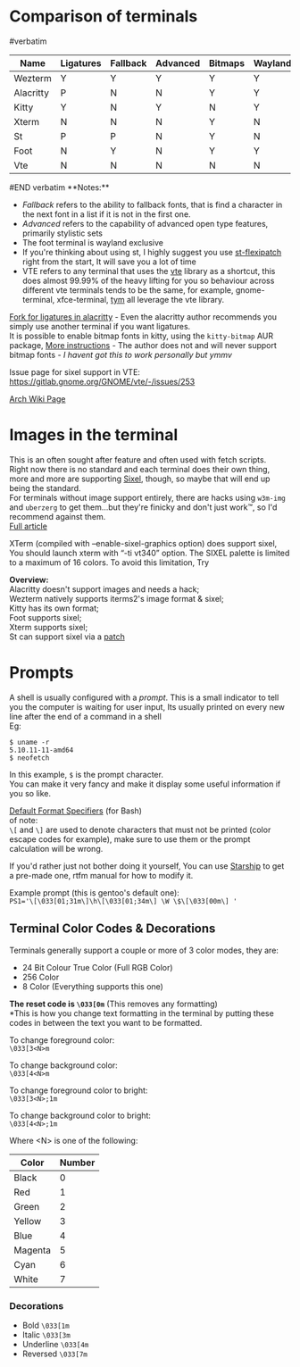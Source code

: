 

# Comparison of terminals

#verbatim
<table>
<colgroup>
<col  class="org-left">
<col  class="org-left">
<col  class="org-left">
<col  class="org-left">
<col  class="org-left">
<col  class="org-left">
<col  class="org-left">
<col  class="org-left">
<col  class="org-left">
<col  class="org-left">
</colgroup>
<thead>
<tr>
<th scope="col" class="org-left">Name</th>
<th scope="col" class="org-left">Ligatures</th>
<th scope="col" class="org-left">Fallback</th>
<th scope="col" class="org-left">Advanced</th>
<th scope="col" class="org-left">Bitmaps</th>
<th scope="col" class="org-left">Wayland</th>
<th scope="col" class="org-left">Tabs</th>
<th scope="col" class="org-left">Images</th>
<th scope="col" class="org-left">Config</th>
<th scope="col" class="org-left">Rating</th>
</tr>
</thead>
<tbody>
<tr>
<td class="org-left">Wezterm</td>
<td class="org-left">Y</td>
<td class="org-left">Y</td>
<td class="org-left">Y</td>
<td class="org-left">Y</td>
<td class="org-left">Y</td>
<td class="org-left">Y</td>
<td class="org-left">Y</td>
<td class="org-left">Lua</td>
<td class="org-left">10/10</td>
</tr>
<tr>
<td class="org-left">Alacritty</td>
<td class="org-left">P</td>
<td class="org-left">N</td>
<td class="org-left">N</td>
<td class="org-left">Y</td>
<td class="org-left">Y</td>
<td class="org-left">N</td>
<td class="org-left">N</td>
<td class="org-left">Yaml</td>
<td class="org-left">5/10</td>
</tr>
<tr>
<td class="org-left">Kitty</td>
<td class="org-left">Y</td>
<td class="org-left">N</td>
<td class="org-left">Y</td>
<td class="org-left">N</td>
<td class="org-left">Y</td>
<td class="org-left">Y</td>
<td class="org-left">Y</td>
<td class="org-left">Custom</td>
<td class="org-left">8/10</td>
</tr>
<tr>
<td class="org-left">Xterm</td>
<td class="org-left">N</td>
<td class="org-left">N</td>
<td class="org-left">N</td>
<td class="org-left">Y</td>
<td class="org-left">N</td>
<td class="org-left">N</td>
<td class="org-left">Y</td>
<td class="org-left">Xresources</td>
<td class="org-left">7/10</td>
</tr>
<tr>
<td class="org-left">St</td>
<td class="org-left">P</td>
<td class="org-left">P</td>
<td class="org-left">N</td>
<td class="org-left">Y</td>
<td class="org-left">N</td>
<td class="org-left">N</td>
<td class="org-left">P</td>
<td class="org-left">C header</td>
<td class="org-left">7/10</td>
</tr>
<tr>
<td class="org-left">Foot</td>
<td class="org-left">N</td>
<td class="org-left">Y</td>
<td class="org-left">N</td>
<td class="org-left">Y</td>
<td class="org-left">Y</td>
<td class="org-left">N</td>
<td class="org-left">Y</td>
<td class="org-left">INI</td>
<td class="org-left">7/10</td>
</tr>
<tr>
<td class="org-left">Vte</td>
<td class="org-left">N</td>
<td class="org-left">N</td>
<td class="org-left">N</td>
<td class="org-left">N</td>
<td class="org-left">N</td>
<td class="org-left">N</td>
<td class="org-left">P</td>
<td class="org-left">GUI</td>
<td class="org-left">5/10</td>
</tr>
</tbody>
</table>
#END verbatim
**Notes:**   

-   *Fallback* refers to the ability to fallback fonts, that is find a character in the next font in a list if it is not in the first one.
-   *Advanced* refers to the capability of advanced open type features, primarily stylistic sets
-   The foot terminal is wayland exclusive
-   If you're thinking about using st, I highly suggest you use [st-flexipatch](https://github.com/bakkeby/st-flexipatch) right from the start, It will save you a lot of time
-   VTE refers to any terminal that uses the [vte](https://gitlab.gnome.org/GNOME/vte) library as a shortcut, this does almost 99.99% of the heavy lifting for you so behaviour across different vte terminals tends to be the same, for example, gnome-terminal, xfce-terminal, [tym](https://github.com/endaaman/tym) all leverage the vte library.

[Fork for ligatures in alacritty](https://github.com/zenixls2/alacritty) - Even the alacritty author recommends you simply use another terminal if you want ligatures.  
It is possible to enable bitmap fonts in kitty, using the `kitty-bitmap` AUR package, [More instructions](https://github.com/slavfox/Cozette#kitty) - The author does not and will never support bitmap fonts  - *I havent got this to work personally but ymmv*

Issue page for sixel support in VTE: <https://gitlab.gnome.org/GNOME/vte/-/issues/253>  

[Arch Wiki Page](https://wiki.archlinux.org/title/List_of_applications#Terminal)  


# Images in the terminal

This is an often sought after feature and often used with fetch scripts.  
Right now there is no standard and each terminal does their own thing, more and more are supporting [Sixel](https://en.wikipedia.org/wiki/Sixel), though, so maybe that will end up being the standard.  
For terminals without image support entirely, there are hacks using `w3m-img` and `uberzerg` to get them&#x2026;but they're finicky and don't just work™, so I'd recommend against them.  
[Full article](https://github.com/dylanaraps/neofetch/wiki/Images-in-the-terminal)  

XTerm (compiled with &#x2013;enable-sixel-graphics option) does support sixel,  
You should launch xterm with “-ti vt340” option. The SIXEL palette is limited to a maximum of 16 colors. To avoid this limitation, Try  

**Overview:**  
Alacritty doesn't support images and needs a hack;  
Wezterm natively supports iterms2's image format & sixel;  
Kitty has its own format;  
Foot supports sixel;  
Xterm supports sixel;  
St can support sixel via a [patch](https://gitlab.com/exorcist365/dotfulls/-/blob/master/.local/share/src/st/patches/0001-add-st-sixel.patch)  


# Prompts

A shell is usually configured with a *prompt*. This is a small indicator to tell you the computer is waiting for user input, Its usually printed on every new line after the end of a command in a shell  
Eg:  

    $ uname -r
    5.10.11-11-amd64
    $ neofetch

In this example, `$` is the prompt character.  
You can make it very fancy and make it display some useful information if you so like.  

[Default Format Specifiers](https://www.gnu.org/software/bash/manual/html_node/Controlling-the-Prompt.html) (for Bash)  
of note:  
`\[` and `\]` are used to denote characters that must not be printed (color escape codes for example), make sure to use them or the prompt calculation will be wrong.  

If you'd rather just not bother doing it yourself, You can use [Starship](https://starship.rs/) to get a pre-made one, rtfm manual for how to modify it.  

Example prompt (this is gentoo's default one):  
`PS1='\[\033[01;31m\]\h\[\033[01;34m\] \W \$\[\033[00m\] '`  


## Terminal Color Codes & Decorations

Terminals generally support a couple or more of 3 color modes, they are:  

-   24 Bit Colour True Color (Full RGB Color)
-   256 Color
-   8 Color (Everything supports this one)

**The reset code is `\033[0m`** (This removes any formatting)  
\*This is how you change text formatting in the terminal by putting these codes in between the text you want to be formatted.  

To change foreground color:  
`\033[3<N>m`  

To change background color:  
`\033[4<N>m`  

To change foreground color to bright:  
`\033[3<N>;1m`  

To change background color to bright:  
`\033[4<N>;1m`  

Where &lt;N&gt; is one of the following:  

<table>
<colgroup>
<col  class="org-left">
<col  class="org-right">
</colgroup>
<thead>
<tr>
<th scope="col" class="org-left">Color</th>
<th scope="col" class="org-right">Number</th>
</tr>
</thead>
<tbody>
<tr>
<td class="org-left">Black</td>
<td class="org-right">0</td>
</tr>
<tr>
<td class="org-left">Red</td>
<td class="org-right">1</td>
</tr>
<tr>
<td class="org-left">Green</td>
<td class="org-right">2</td>
</tr>
<tr>
<td class="org-left">Yellow</td>
<td class="org-right">3</td>
</tr>
<tr>
<td class="org-left">Blue</td>
<td class="org-right">4</td>
</tr>
<tr>
<td class="org-left">Magenta</td>
<td class="org-right">5</td>
</tr>
<tr>
<td class="org-left">Cyan</td>
<td class="org-right">6</td>
</tr>
<tr>
<td class="org-left">White</td>
<td class="org-right">7</td>
</tr>
</tbody>
</table>

### Decorations

-   Bold `\033[1m`
-   Italic `\033[3m`
-   Underline `\033[4m`
-   Reversed `\033[7m`
